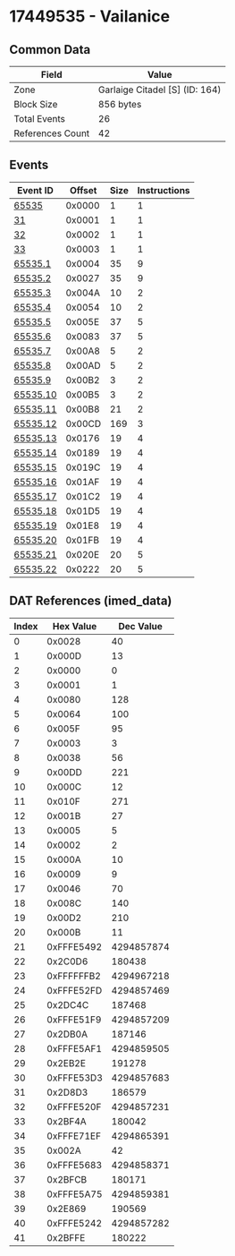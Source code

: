 # 17449535 - Vailanice

## Common Data

| Field            | Value                          |
|------------------|--------------------------------|
| Zone             | Garlaige Citadel [S] (ID: 164) |
| Block Size       | 856 bytes                      |
| Total Events     | 26                             |
| References Count | 42                             |

## Events

| Event ID                  | Offset   |   Size |   Instructions |
|---------------------------|----------|--------|----------------|
| [65535](./65535.md)       | 0x0000   |      1 |              1 |
| [31](./31.md)             | 0x0001   |      1 |              1 |
| [32](./32.md)             | 0x0002   |      1 |              1 |
| [33](./33.md)             | 0x0003   |      1 |              1 |
| [65535.1](./65535.1.md)   | 0x0004   |     35 |              9 |
| [65535.2](./65535.2.md)   | 0x0027   |     35 |              9 |
| [65535.3](./65535.3.md)   | 0x004A   |     10 |              2 |
| [65535.4](./65535.4.md)   | 0x0054   |     10 |              2 |
| [65535.5](./65535.5.md)   | 0x005E   |     37 |              5 |
| [65535.6](./65535.6.md)   | 0x0083   |     37 |              5 |
| [65535.7](./65535.7.md)   | 0x00A8   |      5 |              2 |
| [65535.8](./65535.8.md)   | 0x00AD   |      5 |              2 |
| [65535.9](./65535.9.md)   | 0x00B2   |      3 |              2 |
| [65535.10](./65535.10.md) | 0x00B5   |      3 |              2 |
| [65535.11](./65535.11.md) | 0x00B8   |     21 |              2 |
| [65535.12](./65535.12.md) | 0x00CD   |    169 |              3 |
| [65535.13](./65535.13.md) | 0x0176   |     19 |              4 |
| [65535.14](./65535.14.md) | 0x0189   |     19 |              4 |
| [65535.15](./65535.15.md) | 0x019C   |     19 |              4 |
| [65535.16](./65535.16.md) | 0x01AF   |     19 |              4 |
| [65535.17](./65535.17.md) | 0x01C2   |     19 |              4 |
| [65535.18](./65535.18.md) | 0x01D5   |     19 |              4 |
| [65535.19](./65535.19.md) | 0x01E8   |     19 |              4 |
| [65535.20](./65535.20.md) | 0x01FB   |     19 |              4 |
| [65535.21](./65535.21.md) | 0x020E   |     20 |              5 |
| [65535.22](./65535.22.md) | 0x0222   |     20 |              5 |

## DAT References (imed_data)

|   Index | Hex Value   |   Dec Value |
|---------|-------------|-------------|
|       0 | 0x0028      |          40 |
|       1 | 0x000D      |          13 |
|       2 | 0x0000      |           0 |
|       3 | 0x0001      |           1 |
|       4 | 0x0080      |         128 |
|       5 | 0x0064      |         100 |
|       6 | 0x005F      |          95 |
|       7 | 0x0003      |           3 |
|       8 | 0x0038      |          56 |
|       9 | 0x00DD      |         221 |
|      10 | 0x000C      |          12 |
|      11 | 0x010F      |         271 |
|      12 | 0x001B      |          27 |
|      13 | 0x0005      |           5 |
|      14 | 0x0002      |           2 |
|      15 | 0x000A      |          10 |
|      16 | 0x0009      |           9 |
|      17 | 0x0046      |          70 |
|      18 | 0x008C      |         140 |
|      19 | 0x00D2      |         210 |
|      20 | 0x000B      |          11 |
|      21 | 0xFFFE5492  |  4294857874 |
|      22 | 0x2C0D6     |      180438 |
|      23 | 0xFFFFFFB2  |  4294967218 |
|      24 | 0xFFFE52FD  |  4294857469 |
|      25 | 0x2DC4C     |      187468 |
|      26 | 0xFFFE51F9  |  4294857209 |
|      27 | 0x2DB0A     |      187146 |
|      28 | 0xFFFE5AF1  |  4294859505 |
|      29 | 0x2EB2E     |      191278 |
|      30 | 0xFFFE53D3  |  4294857683 |
|      31 | 0x2D8D3     |      186579 |
|      32 | 0xFFFE520F  |  4294857231 |
|      33 | 0x2BF4A     |      180042 |
|      34 | 0xFFFE71EF  |  4294865391 |
|      35 | 0x002A      |          42 |
|      36 | 0xFFFE5683  |  4294858371 |
|      37 | 0x2BFCB     |      180171 |
|      38 | 0xFFFE5A75  |  4294859381 |
|      39 | 0x2E869     |      190569 |
|      40 | 0xFFFE5242  |  4294857282 |
|      41 | 0x2BFFE     |      180222 |
